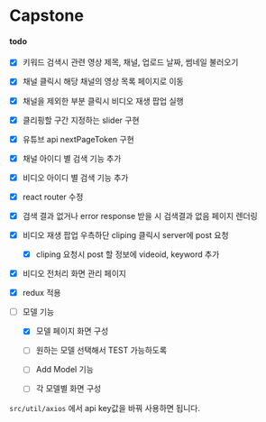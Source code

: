 # Capstone

#### todo

- [x] 키워드 검색시 관련 영상 제목, 채널, 업로드 날짜, 썸네일 불러오기
- [x] 채널 클릭시 해당 채널의 영상 목록 페이지로 이동
- [x] 채널을 제외한 부분 클릭시 비디오 재생 팝업 실행
- [x] 클리핑할 구간 지정하는 slider 구현
- [x] 유튜브 api nextPageToken 구현
- [x] 채널 아이디 별 검색 기능 추가
- [x] 비디오 아이디 별 검색 기능 추가
- [x] react router 수정
- [x] 검색 결과 없거나 error response 받을 시 검색결과 없음 페이지 렌더링
- [x] 비디오 재생 팝업 우측하단 cliping 클릭시 server에 post 요청
  - [x] cliping 요청시 post 할 정보에 videoid, keyword 추가
- [x] 비디오 전처리 화면 관리 페이지
- [x] redux  적용

- [ ] 모델 기능
  - [x] 모델 페이지 화면 구성
  - [ ] 원하는 모델 선택해서 TEST 가능하도록
  - [ ] Add Model 기능
  - [ ] 각 모델별 화면 구성
  

`src/util/axios` 에서 api key값을 바꿔 사용하면 됩니다.
